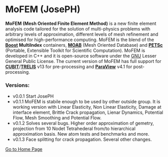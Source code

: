 # **MoFEM (JosePH)** #

**MoFEM (Mesh Oriented Finite Element Method)** is a new finite element analysis code tailored for the solution of multi-physics problems with arbitrary levels of approximation, different levels of mesh refinement and optimised for high-performance computing. MoFEM is the blend of the **[Boost](http://www.boost.org) MultiIndex** containers, **[MOAB](https://trac.mcs.anl.gov/projects/ITAPS/wiki/MOAB)** (Mesh Oriented Database) and **[PETSc](http://www.mcs.anl.gov/petsc/)** (Portable, Extensible Toolkit for Scientific Computation). MoFEM is developed in C++ and it is open-source software under the [GNU](http://www.gnu.org/licenses/) Lesser General Public License. The current version of MoFEM has full support for **[CUBIT](https://cubit.sandia.gov/)**/**[TRELIS](http://csimsoft.com/)** v13 for pre-processing and **[ParaView](http://www.paraview.org/)** v4.1 for post-processing.

### Versions: ###

* v0.0.1 Start JosePH
* v0.1.1 MoFEM is stabile enough to be used by other outside group. It is working version with Linear Elasticity, Non Linear Elasticity, Damage at interface element, Brittle Crack propagation, Lienar Dynamics, Potential Flow, Mesh Smoothing and Potential Flow.
* v0.1.2 Solves several bugs. Higher order approximation of gemetry, projection from 10 Nodet Tetrahederal from/to hierarchical approximation basis. New atom tests and benchmarks and more.
* v0.1.3 Face splitting for crack propagation. Several other changes.

[Go to Home Page](https://bitbucket.org/likask/mofem-joseph/wiki/Home)